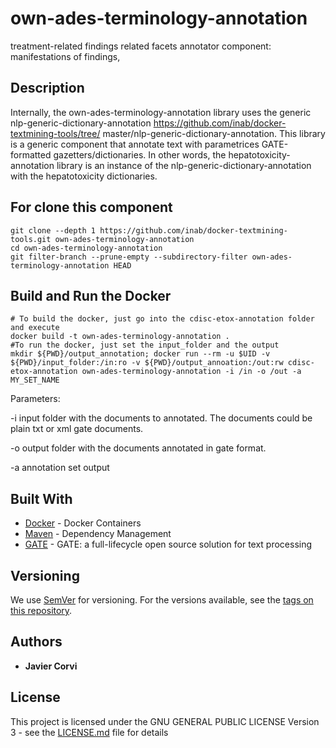 # own-ades-terminology-annotation

treatment-related findings related facets annotator component: manifestations of findings, 

## Description

Internally, the own-ades-terminology-annotation library uses the generic nlp-generic-dictionary-annotation https://github.com/inab/docker-textmining-tools/tree/
master/nlp-generic-dictionary-annotation. This library is a generic component that annotate text with parametrices GATE-formatted gazetters/dictionaries. In other words, the hepatotoxicity-annotation library is an instance of the nlp-generic-dictionary-annotation with the hepatotoxicity dictionaries.

## For clone this component

	git clone --depth 1 https://github.com/inab/docker-textmining-tools.git own-ades-terminology-annotation
	cd own-ades-terminology-annotation
	git filter-branch --prune-empty --subdirectory-filter own-ades-terminology-annotation HEAD

## Build and Run the Docker 

	# To build the docker, just go into the cdisc-etox-annotation folder and execute
	docker build -t own-ades-terminology-annotation .
	#To run the docker, just set the input_folder and the output
	mkdir ${PWD}/output_annotation; docker run --rm -u $UID -v ${PWD}/input_folder:/in:ro -v ${PWD}/output_annoation:/out:rw cdisc-etox-annotation own-ades-terminology-annotation -i /in -o /out -a MY_SET_NAME	
Parameters:
<p>
-i input folder with the documents to annotated. The documents could be plain txt or xml gate documents.
</p>
<p>
-o output folder with the documents annotated in gate format.
</p>
<p>
-a annotation set output
</p>

## Built With

* [Docker](https://www.docker.com/) - Docker Containers
* [Maven](https://maven.apache.org/) - Dependency Management
* [GATE](https://gate.ac.uk/overview.html) - GATE: a full-lifecycle open source solution for text processing

## Versioning

We use [SemVer](http://semver.org/) for versioning. For the versions available, see the [tags on this repository](https://github.com/inab/docker-textmining-tools/edit/master/nlp-standard-preprocessing/tags). 

## Authors

* **Javier Corvi** 


## License

This project is licensed under the GNU GENERAL PUBLIC LICENSE Version 3 - see the [LICENSE.md](LICENSE.md) file for details
	
